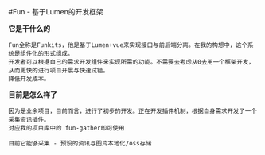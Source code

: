 #Fun - 基于Lumen的开发框架

**它是干什么的**

```
Fun全称是Funkits，他是基于Lumen+vue来实现接口与前后端分离。在我的构想中，这个系统是组件化的形式组成。
开发者可以根据自己的需求开发组件来实现所需的功能。不需要去考虑从0去用一个框架开发，从而更快的进行项目开展与快速试错。
降低开发成本。
```

**目前是怎么样了**

```
因为是业余项目，目前而言，进行了初步的开发。正在开发插件机制，根据自身需求开发了一个采集资讯插件。
对应我的项目库中的 fun-gather即可使用

目前它能够采集 - 预设的资讯与图片本地化/oss存储
```
